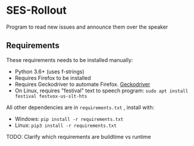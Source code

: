 # SES-Rollout

Program to read new issues and announce them over the speaker

## Requirements

These requirements needs to be installed manually:
* Python 3.6+ (uses f-strings)
* Requires Firefox to be installed
* Requires Geckodriver to automate Firefox. [Geckodriver](https://github.com/mozilla/geckodriver/releases)
* On Linux, requires "festival" text to speech program: `sudo apt install festival festvox-us-slt-hts`

All other dependencies are in `requirements.txt` , install with:
* Windows: `pip install -r requirements.txt`
* Linux: `pip3 install -r requirements.txt`

TODO: Clarify which requirements are buildtime vs runtime


